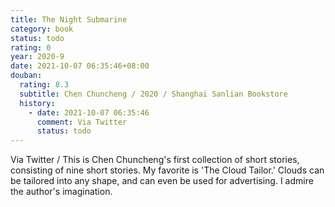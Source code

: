 ```yaml
---
title: The Night Submarine
category: book
status: todo
rating: 0
year: 2020-9
date: 2021-10-07 06:35:46+08:00
douban:
  rating: 8.3
  subtitle: Chen Chuncheng / 2020 / Shanghai Sanlian Bookstore
  history:
    - date: 2021-10-07 06:35:46
      comment: Via Twitter
      status: todo
---
```


Via Twitter / This is Chen Chuncheng's first collection of short stories, consisting of nine short stories. My favorite is 'The Cloud Tailor.' Clouds can be tailored into any shape, and can even be used for advertising. I admire the author's imagination.
